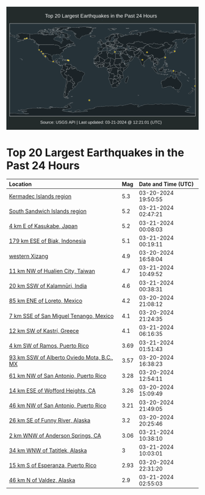 ![Map](./map.png)

# Top 20 Largest Earthquakes in the Past 24 Hours

| Location | Mag | Date and Time (UTC) |
|:---|:---|:---|
| [Kermadec Islands region](https://earthquake.usgs.gov/earthquakes/eventpage/us6000mk3m) | 5.3 | 03-20-2024 19:50:55 |
| [South Sandwich Islands region](https://earthquake.usgs.gov/earthquakes/eventpage/us6000mk65) | 5.2 | 03-21-2024 02:47:21 |
| [4 km E of Kasukabe, Japan](https://earthquake.usgs.gov/earthquakes/eventpage/us6000mk4v) | 5.2 | 03-21-2024 00:08:03 |
| [179 km ESE of Biak, Indonesia](https://earthquake.usgs.gov/earthquakes/eventpage/us6000mk4w) | 5.1 | 03-21-2024 00:19:11 |
| [western Xizang](https://earthquake.usgs.gov/earthquakes/eventpage/us6000mk15) | 4.9 | 03-20-2024 16:58:04 |
| [11 km NW of Hualien City, Taiwan](https://earthquake.usgs.gov/earthquakes/eventpage/us6000mk8h) | 4.7 | 03-21-2024 10:49:52 |
| [20 km SSW of Kalamnūri, India](https://earthquake.usgs.gov/earthquakes/eventpage/us6000mk51) | 4.6 | 03-21-2024 00:38:31 |
| [85 km ENE of Loreto, Mexico](https://earthquake.usgs.gov/earthquakes/eventpage/us6000mk43) | 4.2 | 03-20-2024 21:08:12 |
| [7 km SSE of San Miguel Tenango, Mexico](https://earthquake.usgs.gov/earthquakes/eventpage/us6000mk49) | 4.1 | 03-20-2024 21:24:35 |
| [12 km SW of Kastrí, Greece](https://earthquake.usgs.gov/earthquakes/eventpage/us6000mk6v) | 4.1 | 03-21-2024 06:16:35 |
| [4 km SW of Ramos, Puerto Rico](https://earthquake.usgs.gov/earthquakes/eventpage/pr2024081000) | 3.69 | 03-21-2024 01:51:43 |
| [93 km SSW of Alberto Oviedo Mota, B.C., MX](https://earthquake.usgs.gov/earthquakes/eventpage/ci40517199) | 3.57 | 03-20-2024 16:38:23 |
| [61 km NW of San Antonio, Puerto Rico](https://earthquake.usgs.gov/earthquakes/eventpage/pr71443428) | 3.28 | 03-20-2024 12:54:11 |
| [14 km ESE of Wofford Heights, CA](https://earthquake.usgs.gov/earthquakes/eventpage/ci40691096) | 3.26 | 03-20-2024 15:09:49 |
| [46 km NW of San Antonio, Puerto Rico](https://earthquake.usgs.gov/earthquakes/eventpage/pr71443458) | 3.21 | 03-20-2024 21:49:05 |
| [26 km SE of Funny River, Alaska](https://earthquake.usgs.gov/earthquakes/eventpage/ak0243on1w1o) | 3.2 | 03-20-2024 20:25:46 |
| [2 km WNW of Anderson Springs, CA](https://earthquake.usgs.gov/earthquakes/eventpage/nc74021246) | 3.06 | 03-21-2024 10:38:10 |
| [34 km WNW of Tatitlek, Alaska](https://earthquake.usgs.gov/earthquakes/eventpage/ak0243q4i3bh) | 3 | 03-21-2024 10:03:01 |
| [15 km S of Esperanza, Puerto Rico](https://earthquake.usgs.gov/earthquakes/eventpage/pr71443468) | 2.93 | 03-20-2024 22:31:20 |
| [46 km N of Valdez, Alaska](https://earthquake.usgs.gov/earthquakes/eventpage/ak0243q01rwf) | 2.9 | 03-21-2024 02:55:03 |

